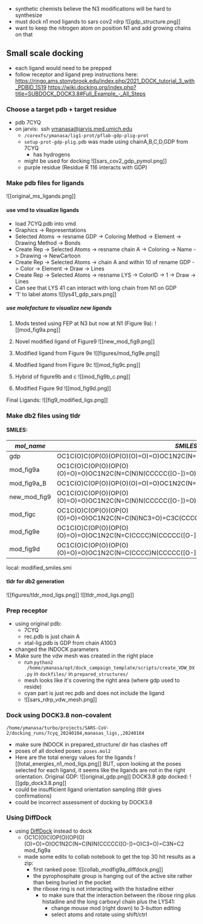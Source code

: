 - synthetic chemists believe the N3 modifications will be hard to synthesize 
- must dock n1 mod ligands to sars cov2 rdrp 
![[gdp_structure.png]]
- want to keep the nitrogen atom on position N1 and add growing chains on that 
## Small scale docking 
- each ligand would need to be prepped 
- follow receptor and ligand prep instructions here: 
https://ringo.ams.stonybrook.edu/index.php/2021_DOCK_tutorial_3_with_PDBID_1S19
https://wiki.docking.org/index.php?title=SUBDOCK_DOCK3.8#Full_Example_-_All_Steps

### Choose a target pdb + target residue
- pdb 7CYQ
- on jarvis:  ssh ymanasa@jarvis.med.umich.edu
	- `/corexfs/ymanasa/lig1-prot/pflab-gdp-plig-prot`
	- `setup-prot-gdp-plig.pdb` was made using chainA,B,C,D,GDP from 7CYQ 
		- has hydrogens 
	- might be used for docking ![[sars_cov2_gdp_pymol.png]]
	- purple residue (Residue R 116 interacts with GDP)

### Make pdb files for ligands
![[original_ms_ligands.png]]
#### use vmd to visualize ligands 
- load 7CYQ.pdb into vmd
- Graphics -> Representations
- Selected Atoms -> resname GDP -> Coloring Method -> Element -> Drawing Method -> Bonds
- Create Rep -> Selected Atoms -> resname chain A -> Coloring -> Name -> Drawing -> NewCartoon 
- Create Rep -> Selected Atoms -> chain A and within 10 of rename GDP -> Color -> Element -> Draw -> Lines 
- Create Rep -> Selected Atoms -> resname LYS -> ColorID -> 1 -> Draw -> Lines 
- Can see that LYS 41 can interact with long chain from N1 on GDP 
- '1' to label atoms 
![[lys41_gdp_sars.png]]
##### use molefacture to visualize new ligands
1. Mods tested using FEP at N3 but now at N1 (Figure 9a): 
![[mod_fig9a.png]]
2. Novel modified ligand of Figure9
![[new_mod_fig9.png]]
3. Modified ligand from Figure 9e
![[figures/mod_fig9e.png]]
4. Modified ligand from Figure 9c 
![[mod_fig9c.png]]
5. Hybrid of figure9b and c 
![[mod_fig9b_c.png]]

6. Modified Figure 9d
![[mod_fig9d.png]]

Final Ligands: 
![[fig9_modified_ligs.png]]
### Make db2 files using tldr 
#### SMILES:
| ***mol_name*** | ***SMILES*** |
| ---- | ---- |
| gdp | OC1C(O)C(OP(O)(OP(O)(O)=O)=O)OC1N2C(N=C(N)NC3=O)=C3N=C2 |
| mod_fig9a | OC1C(O)C(OP(O)(OP(O)(O)=O)=O)OC1N2C(N=C(N)N(CCCCC([O-])=O)C3=O)=C3N=C2 |
| mod_fig9a_B | OC1C(O)C(OP(O)(OP(O)(O)=O)=O)OC1N2C(N=C(N)N(CCC([O-])=O)C3=O)=C3N=C2 |
| new_mod_fig9 | OC1C(O)C(OP(O)(OP(O)(O)=O)=O)OC1N2C(N=C(N)N(CCCCC([O-])=O)C3=O)=C3C(CCCCCC([O-])=O)=C2 |
| mod_figc | OC1C(O)C(OP(O)(OP(O)(O)=O)=O)OC1N2C(N=C(N)NC3=O)=C3C(CCCCCC([O-])=O)=C2 |
| mod_fig9e | OC1C(O)C(OP(O)(OP(O)(O)=O)=O)OC1N2C(N=C(CCCC)N(CCCCC([O-])=O)C3=O)=C3C(CCCCCC([O-])=O)=C2 |
| mod_fig9d | OC1C(O)C(OP(O)(OP(O)(O)=O)=O)OC1N2C(N=C(CCCC)N(CCCCC([O-])=O)C3=O)=C3N=C2 |
local: modified_smiles.smi
#### tldr for db2 generation 
![[figures/tldr_mod_ligs.png]]
![[tldr_mod_ligs.png]]
### Prep receptor
- using original pdb: 
	- 7CYQ 
	- rec.pdb is just chain A 
	- xtal-lig.pdb is GDP from chain A1003
- changed the INDOCK parameters 
- Make sure the vdw mesh was created in the right place
	- run `python2  /home/ymanasa/opt/dock_campaign_template/scripts/create_VDW_DX.py` in `dockfiles/` in `prepared_structures/` 
	- mesh looks like it's covering the right area (where gdp used to reside)
	- cyan part is just rec.pdb and does not include the ligand 
	- ![[sars_rdrp_vdw_mesh.png]]
### Dock using DOCK3.8 non-covalent 
`/home/ymanasa/turbo/projects/SARS-CoV-2/docking_runs/7cyq_20240104,manasas_ligs,,20240104`
- make sure INDOCK in prepared_structure/ dir has clashes off 
- poses of all docked poses: `poses.mol2`
- Here are the total energy values for the ligands 
![[total_energies_n1_mod_ligs.png]]
BUT, 
upon looking at the poses selected for each ligand, it seems like the ligands are not in the right orientation. 
Original GDP: ![[original_gdp.png]]
DOCK3.8 gdp docked: 
![[gdp_dock3.8.png]]
- could be insufficient ligand orientation sampling (tldr gives confirmations)
- could be incorrect assessment of docking by DOCK3.8
### Using DiffDock 
- using [DiffDock](https://colab.research.google.com/drive/1CTtUGg05-2MtlWmfJhqzLTtkDDaxCDOQ#scrollTo=ZAH5NYgIWIlI) instead to dock 
	- OC1C(O)C(OP(O)(OP(O)(O)=O)=O)OC1N2C(N=C(N)N(CCCCC([O-])=O)C3=O)=C3N=C2	mod_fig9a 
	- made some edits to collab notebook to get the top 30 hit results as a zip: 
		- first ranked pose: ![[collab_modfig9a_diffdock.png]]
		- the pyrophosphate group is hanging out of the active site rather than being buried in the pocket  
		- the ribose ring is not interacting with the histadine either 
			- to make sure that the interaction between the ribose ring plus histadine and the long carboxyl chain plus the LYS41:
				- change mouse mod (right down) to 3-button editing
				- select atoms and rotate using shift/ctrl 
